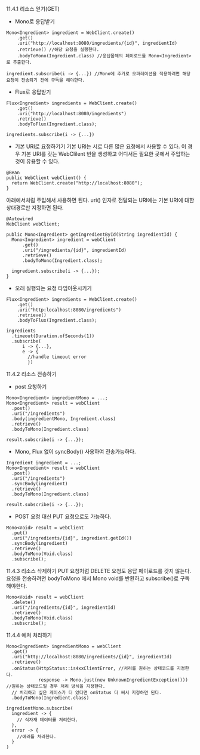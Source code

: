 
11.4.1 리소스 얻기(GET)

* Mono로 응답받기
~~~
Mono<Ingredient> ingredient = WebClient.create()
    .get()
    .uri("http://localhost:8080/ingredients/{id}", ingredientId)
    .retrieve() //해당 요청을 실행한다.
    .bodyToMono(Ingredient.class) //응답몸체의 페이로드를 Mono<Ingredient>로 추출한다.
    
ingredient.subscribe(i -> {...}) //Mono에 추가로 오퍼레이션을 적용하려면 해당 요청이 전송되기 전에 구독을 해야한다.
~~~

* Flux로 응답받기
~~~
Flux<Ingredient> ingredients = WebClient.create()
    .get()
    .uri("http://localhost:8080/ingredients")
    .retrieve()
    .bodyToFlux(Ingredient.class);
    
ingredients.subscribe(i -> {...})
~~~

* 기본 URI로 요청하기기
기본 URI는 서로 다른 많은 요청에서 사용할 수 있다. 이 경우 기본 URI를 갖는 WebClilent 빈을 생성하고 어디서든 필요한 곳에서 주입하는 것이 유용할 수 있다.
~~~
@Bean
public WebClient webClient() {
  return WebClient.create("http://localhost:8080");
}
~~~

아래에서처럼 주입해서 사용하면 된다.  uri() 인자로 전달되는 URI에는 기본 URI에 대한 상대경로만 지정하면 된다.
~~~
@Autowired
WebClient webClient;

public Mono<Ingredient> getIngredientById(String ingredientId) {
  Mono<Ingredient> ingredient = webClient
      .get()
      .uri("/ingredients/{id}", ingredientId)
      .retrieve()
      .bodyToMono(Ingredient.class);
      
  ingredient.subscribe(i -> {...});
}
~~~

* 오래 실행되는 요청 타임아웃시키기
~~~
Flux<Ingredient> ingredients = WebClient.create()
    .get()
    .uri("http:localhost:8080/ingredients")
    .retrieve()
    .bodyToFlux(Ingredient.class);
    
ingredients
  .timeout(Duration.ofSeconds(1))
  .subscribe(
      i -> {...},
      e -> {
        //handle timeout error
        })
~~~

11.4.2 리소스 전송하기
* post 요청하기
~~~
Mono<Ingredient> ingredientMono = ...;
Mono<Ingredient> result = webClient
  .post()
  .uri("/ingredients")
  .body(ingredientMono, Ingredient.class)
  .retrieve()
  .bodyToMono(Ingredient.class)
  
result.subscribe(i -> {...});
~~~

* Mono, Flux 없이 syncBody() 사용하여 전송가능하다.
~~~
Ingredient ingredient = ...;
Mono<Ingredient> result = webClient
  .post()
  .uri("/ingredients")
  .syncBody(ingredient)
  .retrieve()
  .bodyToMono(Ingredient.class)
  
result.subscribe(i -> {...});
~~~

* POST 요청 대신 PUT 요청으로도 가능하다. 
~~~
Mono<Void> result = webClient
  .put()
  .uri("/ingredients/{id}", ingredient.getId())
  .syncBody(ingredient)
  .retrieve()
  .bodyToMono(Void.class)
  .subscribe();
~~~

11.4.3 리소스 삭제하기
PUT 요청처럼 DELETE 요청도 응답 페이로드를 갖지 않는다. 요청을 전송하려면 bodyToMono 에서 Mono void를 반환하고 subscribe()로 구독해야한다.

~~~
Mono<Void> result = webClient
  .delete()
  .uri("/ingredients/{id}", ingredientId)
  .retrieve()
  .bodyToMono(Void.class)
  .subscribe();
~~~

11.4.4 에처 처리하기

~~~
Mono<Ingredient> ingredientMono = webClient
  .get()
  .uri("http://localhost:8080/ingredients/{id}", ingredientId)
  .retrieve()
  .onStatus(HttpStatus::is4xxClientError, //처리를 원하는 상태코드를 지정한다.
            response -> Mono.just(new UnknownIngredientException())) //원하는 상태코드일 경우 처리 방식을 지정한다.
  // 처리하고 싶은 케이스가 더 있다면 onStatus 더 써서 지정하면 된다.
  .bodyToMono(Ingredient.class)

ingredientMono.subscribe(
  ingredient -> {
    // 식자재 데이터를 처리한다.
  },
  error -> {
    //에러를 처리한다.
  }
)
~~~


  
